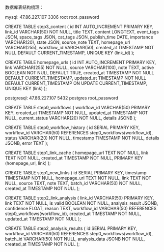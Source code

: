 数据库表结构梳理：

mysql:
47.86.227.107 
3306
root
root_password

CREATE TABLE step3_content (
    id INT AUTO_INCREMENT PRIMARY KEY,
    link_id VARCHAR(50) NOT NULL,
    title TEXT,
    content LONGTEXT,
    event_tags JSON,
    space_tags JSON,
    cat_tags JSON,
    publish_time DATE,
    importance VARCHAR(20),
    state JSON,
    source_note TEXT,
    homepage_url VARCHAR(255),
    workflow_id VARCHAR(50),
    created_at TIMESTAMP NOT NULL DEFAULT CURRENT_TIMESTAMP,
    UNIQUE KEY (link_id)
);

CREATE TABLE homepage_urls (
    id INT AUTO_INCREMENT PRIMARY KEY,
    link VARCHAR(255) NOT NULL,
    source VARCHAR(100),
    note TEXT,
    active BOOLEAN NOT NULL DEFAULT TRUE,
    created_at TIMESTAMP NOT NULL DEFAULT CURRENT_TIMESTAMP,
    updated_at TIMESTAMP NOT NULL DEFAULT CURRENT_TIMESTAMP ON UPDATE CURRENT_TIMESTAMP,
    UNIQUE KEY (link)
);

postgresql:
47.86.227.107
5432
postgres
root_password

CREATE TABLE step0_workflows (
    workflow_id VARCHAR(50) PRIMARY KEY,
    created_at TIMESTAMP NOT NULL,
    updated_at TIMESTAMP NOT NULL,
    current_status VARCHAR(20) NOT NULL,
    details JSONB
);

CREATE TABLE step0_workflow_history (
    id SERIAL PRIMARY KEY,
    workflow_id VARCHAR(50) REFERENCES step0_workflows(workflow_id),
    status VARCHAR(20) NOT NULL,
    timestamp TIMESTAMP NOT NULL,
    details JSONB,
    error TEXT
);

CREATE TABLE step1_link_cache (
    homepage_url TEXT NOT NULL,
    link TEXT NOT NULL,
    created_at TIMESTAMP NOT NULL,
    PRIMARY KEY (homepage_url, link)
);

CREATE TABLE step1_new_links (
    id SERIAL PRIMARY KEY,
    timestamp TIMESTAMP NOT NULL,
    homepage_url TEXT NOT NULL,
    link TEXT NOT NULL,
    source TEXT,
    note TEXT,
    batch_id VARCHAR(50) NOT NULL,
    created_at TIMESTAMP NOT NULL
);

CREATE TABLE step2_link_analysis (
    link_id VARCHAR(50) PRIMARY KEY,
    link TEXT NOT NULL,
    is_valid BOOLEAN NOT NULL,
    analysis_result JSONB,
    confidence FLOAT,
    reason TEXT,
    workflow_id VARCHAR(50) REFERENCES step0_workflows(workflow_id),
    created_at TIMESTAMP NOT NULL,
    updated_at TIMESTAMP NOT NULL
);

CREATE TABLE step2_analysis_results (
    id SERIAL PRIMARY KEY,
    workflow_id VARCHAR(50) REFERENCES step0_workflows(workflow_id),
    batch_id VARCHAR(50) NOT NULL,
    analysis_data JSONB NOT NULL,
    created_at TIMESTAMP NOT NULL
);